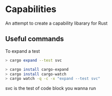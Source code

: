# Capabilities

An attempt to create a capability libarary for Rust

## Useful commands

To expand a test

```sh
> cargo expand --test svc
```

```sh
> cargo install cargo-expand
> cargo install cargo-watch
> cargo watch -q -c -x "expand --test svc"
```

svc is the test of code block you wanna run
